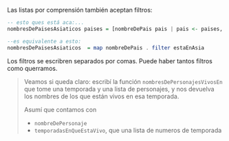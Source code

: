 Las listas por comprensión también aceptan filtros:

```haskell
-- esto ques está aca:...
nombresDePaisesAsiaticos paises = [nombreDePais pais | pais <- paises, estaEnAsia pais ]

--es equivalente a esto:
nombresDePaisesAsiaticos  = map nombreDePais . filter estaEnAsia
```

Los filtros se escribren separados por comas. Puede haber tantos filtros como querramos. 

> Veamos si queda claro: escribí la función `nombresDePersonajesVivosEn` que tome una temporada y una lista de personajes, y nos devuelva los nombres de los que están vivos en esa temporada. 
> 
> Asumí que contamos con
>
> * `nombreDePersonaje` 
> * `temporadasEnQueEstaVivo`, que una lista de numeros de temporada
